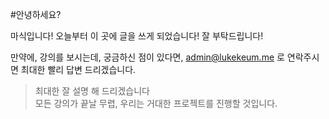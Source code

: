 #안녕하세요?

마식입니다! 오늘부터 이 곳에 글을 쓰게 되었습니다! 잘 부탁드립니다!

만약에, 강의를 보시는데, 궁금하신 점이 있다면, admin@lukekeum.me
로 연락주시면 최대한 빨리 답변 드리겠습니다.

>최대한 잘 설명 해 드리겠습니다<br/>
>모든 강의가 끝날 무렵, 우리는 거대한 프로젝트를 진행할 것입니다. 

